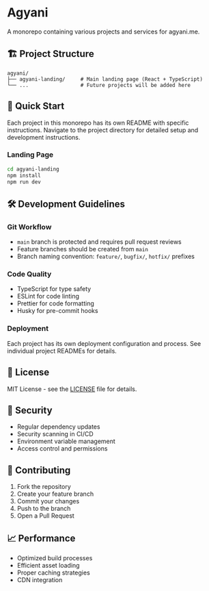 # Agyani

A monorepo containing various projects and services for agyani.me.

## 🏗️ Project Structure

```
agyani/
├── agyani-landing/     # Main landing page (React + TypeScript)
└── ...                 # Future projects will be added here
```

## 🚀 Quick Start

Each project in this monorepo has its own README with specific instructions. Navigate to the project directory for detailed setup and development instructions.

### Landing Page

```bash
cd agyani-landing
npm install
npm run dev
```

## 🛠️ Development Guidelines

### Git Workflow

- `main` branch is protected and requires pull request reviews
- Feature branches should be created from `main`
- Branch naming convention: `feature/`, `bugfix/`, `hotfix/` prefixes

### Code Quality

- TypeScript for type safety
- ESLint for code linting
- Prettier for code formatting
- Husky for pre-commit hooks

### Deployment

Each project has its own deployment configuration and process. See individual project READMEs for details.

## 📝 License

MIT License - see the [LICENSE](LICENSE) file for details.

## 🔐 Security

- Regular dependency updates
- Security scanning in CI/CD
- Environment variable management
- Access control and permissions

## 🤝 Contributing

1. Fork the repository
2. Create your feature branch
3. Commit your changes
4. Push to the branch
5. Open a Pull Request

## 📈 Performance

- Optimized build processes
- Efficient asset loading
- Proper caching strategies
- CDN integration